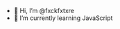 - 👋 Hi, I’m @fxckfxtxre
- 🌱 I’m currently learning JavaScript

<!---
fxckfxtxre/fxckfxtxre is a ✨ special ✨ repository because its `README.md` (this file) appears on your GitHub profile.
You can click the Preview link to take a look at your changes.
--->

